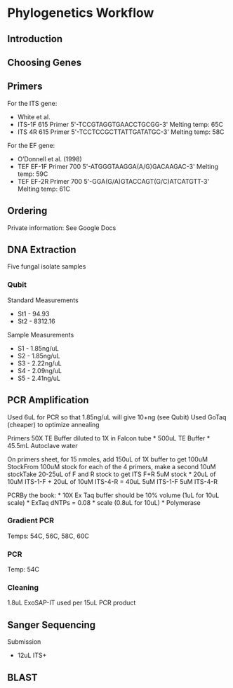 # Phylogenetics Workflow
## Introduction
## Choosing Genes
## Primers
For the ITS gene:
* White et al.
* ITS-1F 615 Primer 5'-TCCGTAGGTGAACCTGCGG-3' Melting temp: 65C
* ITS 4R 615 Primer 5'-TCCTCCGCTTATTGATATGC-3' Melting temp: 58C

For the EF gene:
* O’Donnell et al. (1998)
* TEF EF-1F Primer 700 5'-ATGGGTAAGGA(A/G)GACAAGAC-3' Melting temp: 59C
* TEF EF-2R Primer 700 5'-GGA(G/A)GTACCAGT(G/C)ATCATGTT-3' Melting temp: 61C
## Ordering
Private information: See Google Docs
## DNA Extraction
Five fungal isolate samples
### Qubit
Standard Measurements
* St1 - 94.93
* St2 - 8312.16

Sample Measurements
* S1 - 1.85ng/uL
* S2 - 1.85ng/uL
* S3 - 2.22ng/uL
* S4 - 2.09ng/uL
* S5 - 2.41ng/uL

## PCR Amplification
Used 6uL for PCR so that 1.85ng/uL will give 10+ng (see Qubit)
Used GoTaq (cheaper) to optimize annealing

Primers
50X TE Buffer diluted to 1X in Falcon tube
	* 500uL TE Buffer
	* 45.5mL Autoclave water

On primers sheet, for 15 nmoles, add 150uL of 1X buffer to get 100uM StockFrom 100uM stock for each of the 4 primers, make a second 10uM stockTake 20-25uL of F and R stock to get ITS F+R 5uM stock
	* 20uL of 10uM ITS-1-F + 20uL of 10uM ITS-4-R = 40uL 5uM ITS-1-F 5uM ITS-4-R 

PCRBy the book:
	* 10X Ex Taq buffer should be 10% volume (1uL for 10uL scale)
	* ExTaq dNTPs = 0.08 * scale (0.8uL for 10uL)
	* Polymerase
### Gradient PCR
Temps: 54C, 56C, 58C, 60C
### PCR
Temp: 54C
### Cleaning
1.8uL ExoSAP-IT used per 15uL PCR product
## Sanger Sequencing
Submission
* 12uL ITS+
## BLAST
